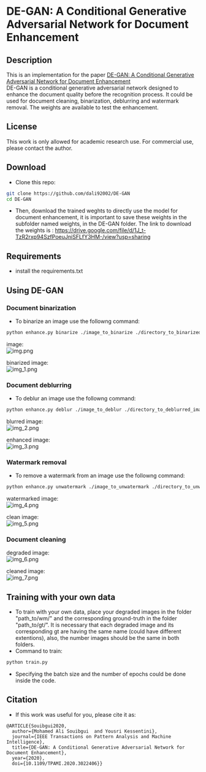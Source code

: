 # DE-GAN: A Conditional Generative Adversarial Network for Document Enhancement

## Description

This is an implementation for the
paper [DE-GAN: A Conditional Generative Adversarial Network for Document Enhancement](https://ieeexplore.ieee.org/document/9187695)<br>
DE-GAN is a conditional generative adversarial network designed to enhance the document quality before the recognition
process. It could be used for document cleaning, binarization, deblurring and watermark removal. The weights are
available to test the enhancement.

## License

This work is only allowed for academic research use. For commercial use, please contact the author.

## Download

- Clone this repo:

```bash
git clone https://github.com/dali92002/DE-GAN
cd DE-GAN
```

- Then, download the trained weghts to directly use the model for document enhancement, it is important to save these
  weights in the subfolder named weights, in the DE-GAN folder. The link to download the weights
  is : https://drive.google.com/file/d/1J_t-TzR2rxp94SzfPoeuJniSFLfY3HM-/view?usp=sharing

## Requirements

- install the requirements.txt

## Using DE-GAN

### Document binarization

- To binarize an image use the followng command:

```bash
python enhance.py binarize ./image_to_binarize ./directory_to_binarized_image
```

image:<br />
![img.png](src/img.png)

binarized image:<br />
![img_1.png](src/img_1.png)

### Document deblurring

- To deblur an image use the followng command:

```bash
python enhance.py deblur ./image_to_deblur ./directory_to_deblurred_image
```

blurred image:<br />
![img_2.png](src/img_2.png)

enhanced image:<br />
![img_3.png](src/img_3.png)

### Watermark removal

- To remove a watermark from an image use the followng command:

```bash
python enhance.py unwatermark ./image_to_unwatermark ./directory_to_unwatermarked_image
```

watermarked image:<br />
![img_4.png](src/img_4.png)

clean image:<br />
![img_5.png](src/img_5.png)

### Document cleaning

degraded image:<br />
![img_6.png](src/img_6.png)

cleaned image:<br />
![img_7.png](src/img_7.png)

## Training with your own data

- To train with your own data, place your degraded images in the folder "path_to/wm/" and the corresponding ground-truth
  in the folder "path_to/gt/". It is necessary that each degraded image and its corresponding gt are having the same
  name (could have different extentions), also, the number images should be the same in both folders.
- Command to train:

```bash
python train.py 
```

- Specifying the batch size and the number of epochs could be done inside the code.

## Citation

- If this work was useful for you, please cite it as:

```
@ARTICLE{Souibgui2020,
  author={Mohamed Ali Souibgui  and Yousri Kessentini},
  journal={IEEE Transactions on Pattern Analysis and Machine Intelligence}, 
  title={DE-GAN: A Conditional Generative Adversarial Network for Document Enhancement}, 
  year={2020},
  doi={10.1109/TPAMI.2020.3022406}}
```